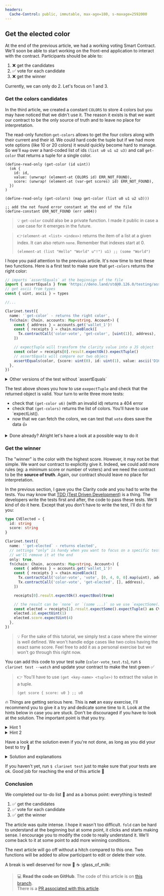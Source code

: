 ```yaml
---
headers:
  Cache-Control: public, immutable, max-age=180, s-maxage=2592000
---
```


## Get the elected color

At the end of the previous article, we had a working voting Smart Contract. We'll soon be able to start working on the front-end application to interact with the contract. Participants should be able to:
1. ❌ get the candidates
1. ✅ vote for each candidate
1. ❌ get the winner

Currently, we can only do 2. Let's focus on 1 and 3.

### Get the colors candidates

In the third article, we created a constant `COLORS` to store 4 colors but you may have noticed that we didn't use it. The reason it exists is that we want our contract to be the only source of truth and to leave no place for interpretation.

The read-only function `get-colors` allows to get the four colors along with their current and their id. We could hard code the tuple but if we had more vote options (like 10 or 20 colors) it would quickly become hard to manage. So we'll `map` over a hard-coded list of ids `(list u0 u1 u2 u3)` and call `get-color` that returns a tuple for a single color.

```clarity
(define-read-only (get-color (id uint))
  (ok {
    id: id,
    value: (unwrap! (element-at COLORS id) ERR_NOT_FOUND),
    score: (unwrap! (element-at (var-get scores) id) ERR_NOT_FOUND),
  })
)

(define-read-only (get-colors) (map get-color (list u0 u1 u2 u3)))

;; add the not found error constant at the end of the file
(define-constant ERR_NOT_FOUND (err u404))
```

> :bulb: `get-color` could also be a private function. I made it public in case a use case for it emerges in the future.

> :point_right:`(element-at <list> <index>)` returns the item of a list at a given index. It can also return `none`. Remember that indexes start at 0.
> ```clarity
> (element-at (list "Hello" "World" u"!") u1) ;; (some "World")
> ```

I hope you paid attention to the previous article. It's now time to test these two functions.
Here is a first test to make sure that `get-colors` returns the right color:

```ts
// imports `assertEquals` at the beginnign of the file
import { assertEquals } from 'https://deno.land/std@0.126.0/testing/asserts.ts'
// get ascii from types
const { uint, ascii } = types

//...

Clarinet.test({
  name: '`get-color` - returns the right color',
  fn(chain: Chain, accounts: Map<string, Account>) {
    const { address } = accounts.get('wallet_1')!
    const { receipts } = chain.mineBlock([
      Tx.contractCall('color-vote', 'get-color', [uint(1)], address),
    ])

    // expectTuple will transform the clarity value into a JS object
    const color = receipts[0].result.expectOk().expectTuple()
    // assertEquals will compare our two objecs
    assertEquals(color, {score: uint(0), id: uint(1), value: ascii('D1C0A8') })
  },
})
```

<details>
<summary>Other versions of the test without `assertEquals`</summary>

```ts
// I named the type `CV` for `Clarity Value`
// we expect an object where every value is a string
// { id: "u1", score: "u0", value: '"D1C0A8"' }
type CVColor = {
  id: string
  score: string
  value: string
}

Clarinet.test({
  name: '`get-color` - returns the right color',
  fn(chain: Chain, accounts: Map<string, Account>) {
    const { address } = accounts.get('wallet_1')!
    const { receipts } = chain.mineBlock([
      Tx.contractCall('color-vote', 'get-color', [uint(1)], address),
    ])

    // `as CVColor` is not the cleanest way to do it but it's good enough
    const color = receipts[0].result.expectOk().expectTuple() as CVColor
    color.id.expectUint(1)
    color.score.expectUint(0)
    color.value.expectAscii('D1C0A8')
  },
})
```
</details>

The test above shows you how to use `exepectTuple` and check that the returned object is valid. Your turn to write three more tests:
- check that `(get-color u6)` (with an invalid id) returns a 404 error
- check that `(get-colors)` returns the list of colors. You'll have to use `expectList().
- now that we can fetch the colors, we can test that `vote` does save the data :+1:

<details>
<summary>Done already? Alright let's have a look at a possible way to do it</summary>

```ts
Clarinet.test({
  name: '`get-color` - returns 404 for invalid id',
  fn(chain: Chain, accounts: Map<string, Account>) {
    const { address } = accounts.get('wallet_1')!
    const { receipts } = chain.mineBlock([
      Tx.contractCall('color-vote', 'get-color', [uint(10)], address),
    ])

    receipts[0].result.expectErr().expectUint(404)
  },
})

Clarinet.test({
  name: '`get-colors` - returns the array of colors',
  fn(chain: Chain, accounts: Map<string, Account>) {
    const { address } = accounts.get('wallet_1')!
    const { receipts } = chain.mineBlock([
      Tx.contractCall('color-vote', 'get-colors', [], address),
    ])

    const colors = receipts[0].result.expectList()

    const expectedColors = ['F97316', 'D1C0A8', '2563EB', '65A30D']
    colors.forEach((colorTuple, i) => {
      const color = colorTuple.expectOk().expectTuple() as CVColor
      color.id.expectUint(i)
      color.value.expectAscii(expectedColors[i])
    })
  },
})

Clarinet.test({
  name: '`vote` - sets the vote values',
  fn(chain: Chain, accounts: Map<string, Account>) {
    const { address } = accounts.get('wallet_1')!
    const { receipts } = chain.mineBlock([
      Tx.contractCall('color-vote', 'vote', [5, 4, 3, 2].map(uint), address),
      Tx.contractCall('color-vote', 'get-color', [uint(0)], address),
    ])

    receipts[0].result.expectOk()
    const color = receipts[1].result.expectOk().expectTuple() as CVColor
    color.score.expectUint(5)
  },
})
```
</details>


### Get the winner

The "winner" is the color with the highest score. However, it may not be that simple. We want our contract to explicitly give it. Indeed, we could add more rules (eg: a minimum score or number of voters) and we need the contract to be the **source of truth**. Again, our contract should leave no place for interpretation.

In the previous section, I gave you the Clarity code and you had to write the tests. You may know that [TDD (Test Driven Development)](https://en.wikipedia.org/wiki/Test-driven_development) is a thing. The developers write the tests first and after, the code to pass these tests. We'll kind of do it here. Except that you don't have to write the test, I'll do it for you:


```ts
type CVElected = {
  id: string
  score: string
}

Clarinet.test({
  name: '`get-elected` - returns elected',
  // settings "only" is handy when you want to focus on a specific test
  // we'll remove it at the end
  only: true,
  fn(chain: Chain, accounts: Map<string, Account>) {
    const { address } = accounts.get('wallet_1')!
    const { receipts } = chain.mineBlock([
      Tx.contractCall('color-vote', 'vote', [0, 4, 0, 0].map(uint), address),
      Tx.contractCall('color-vote', 'get-elected', [], address),
    ])

    receipts[0].result.expectOk().expectBool(true)

    // the result can be `none` or `(some ...)` so we use `expectSome()`
    const elected = receipts[1].result.expectSome().expectTuple() as CVElected
    elected.id.expectUint(1)
    elected.score.expectUint(4)
  },
})
```

> :bulb: For the sake of this tutorial, we simply test a case where the winner is well defined. We won't handle edge cases like two colos having the exact same score. Feel free to add it as a personal exercise but we won't go through this right now.

You can add this code to your test suite (`color-vote_test.ts`), run `$ clarinet test --watch` and update your contract to make the test green :white_check_mark:

> :point_right: You'll have to use `(get <key-name> <tuple>)` to extract the value in a tuple.
>```clarity
> (get score { score: u0 } ;; u0
>```

:fire: Things are getting serious here. This is **not** an easy exercise, I'll recommend you to give it a try and dedicate some time to it. Look at the hints below in case you are stuck. Don't be discouraged if you have to look at the solution. The important point is that you try.


<details>
<summary>Hint 1</summary>

Similarly to `get-colors`, we'll want to iterate on the color IDs, but we only want to return one of the colors. Or none. So we won't use `map` to iterate on the colors but `fold`. As always, have a look at the ["Iterate on lists" articles](/00-annexes/04-iterate-on-lists#fold) if you need to check how `fold` works.

Let's write the `get-elected` function that will call `find-best` on each id thanks to `fold`.  
This initial value of fold will be `none`.

```clarity
(define-read-only (get-elected) (fold find-best (list u0 u1 u2 u3) none))
```

Now your job is to write the `find-best` function.
</details>

<details>
<summary>Hint 2</summary>

The `find-best` function accepts two arguments.  
The first one will be passed each `id` of our list. It's named `next` as in "next ID to check".  
The second argument will be, for each iteration, the color with the current best score. It's initialized with `none` so to make our type consistent, it has to be optional.

Here is the signature of the function:

```clarity
(define-private (find-best
  (next uint)
  (current (optional { id: uint, score: uint }))
)
  ;; ...
)
```

Let's complete the function so that it returns `(some { id: uint, score: uint })`
</details>

Have a look at the solution even if you're not done, as long as you did your best to try :muscle:

<details>
<summary>Solution and explanations</summary>

The solution only takes a few lines but these lines are quite intense! Look at it and read the explanations below.

```clarity
(define-private (find-best
  (next uint)
  (current (optional { id: uint, score: uint }))
)
  (let ((next-score (unwrap-panic (element-at (var-get scores) next))))
    (if (> next-score (default-to u0 (get score current)))
      (some { id: next, score: next-score })
      current
    )
  )
)

(define-read-only (get-elected) (fold find-best (list u0 u1 u2 u3) none))
```

- Read the two hints above to know more about the scaffolding of `get-elected` and `find-best`
- `let` allows us to store the `next-score` in a local variable
  - `(element-at (var-get scores) next)` gives the score of each id at each iteration
  - Since `element-at` can return `none`, we habe to `unwrap` the result. It's ok to use `unwrap-panic` because we are in a controlled private function that we only call with known ids.
- `if` handle our conditions, we want the `next-score` to be strictly greater than the current one
  - We use `(default-to u0 (get score current))` since `current` can be `none`
  - If the condition is true, we return `(some { id: next, score: next-score })`, meaning that the "next" color replaces the current one. `some` is needed since `current` can also be `none`
  - If the condition is false, the current winner stays the current winner so we return it
</details>

If you haven't yet, run `$ clarinet test` just to make sure that your tests are ok. Good job for reaching the end of this article :muscle:

### Conclusion

We completed our to-do list :tada: and as a bonus point: everything is tested!
1. ✅ get the candidates
1. ✅ vote for each candidate
1. ✅ get the winner

The article was quite intense. I hope it wasn't too difficult. `fold` can be hard to understand at the beginning but at some point, it clicks and starts making sense. I encourage you to modify the code to really understand it. We'll come back to it at some point to add more winning conditions.

The next article will go off without a hitch compared to this one. Two functions will be added to allow participant to edit or delete their vote.

A break is well deserved for now :tea: :coffee: :glass_of_milk:

> 💻 **Read the code on GitHub**. The code of this article is on [this branch](https://github.com/hugocaillard/clarity-voting-tuto/tree/step-5).  
> There is a [PR associated with this article](https://github.com/hugocaillard/clarity-voting-tuto/pull/5).
